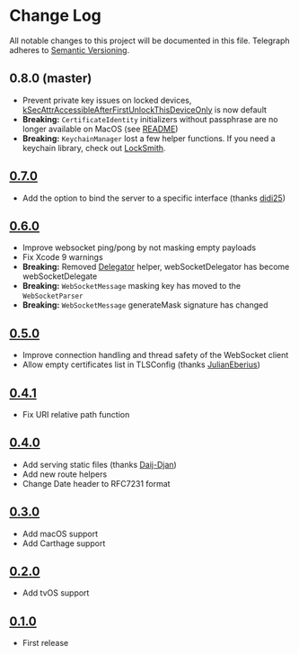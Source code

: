 # Change Log
All notable changes to this project will be documented in this file.
Telegraph adheres to [Semantic Versioning](http://semver.org/).

## 0.8.0 (master)
- Prevent private key issues on locked devices, [kSecAttrAccessibleAfterFirstUnlockThisDeviceOnly](https://developer.apple.com/documentation/security/ksecattraccessibleafterfirstunlockthisdeviceonly) is now default
- **Breaking:** `CertificateIdentity` initializers without passphrase are no longer available on MacOS (see [README](README.md))
- **Breaking:** `KeychainManager` lost a few helper functions. If you need a keychain library, check out [LockSmith](https://github.com/matthewpalmer/Locksmith).

## [0.7.0](https://github.com/Building42/Telegraph/releases/tag/0.7.0)
- Add the option to bind the server to a specific interface (thanks [didi25](https://github.com/didi25))

## [0.6.0](https://github.com/Building42/Telegraph/releases/tag/0.6.0)
- Improve websocket ping/pong by not masking empty payloads
- Fix Xcode 9 warnings
- **Breaking:** Removed [Delegator](https://github.com/Building42/Telegraph/blob/0.5.0/Sources/Helpers/Delegator.swift) helper, webSocketDelegator has become webSocketDelegate
- **Breaking:** `WebSocketMessage` masking key has moved to the `WebSocketParser`
- **Breaking:** `WebSocketMessage` generateMask signature has changed

## [0.5.0](https://github.com/Building42/Telegraph/releases/tag/0.5.0)
- Improve connection handling and thread safety of the WebSocket client
- Allow empty certificates list in TLSConfig (thanks [JulianEberius](https://github.com/JulianEberius))

## [0.4.1](https://github.com/Building42/Telegraph/releases/tag/0.4.1)
- Fix URI relative path function

## [0.4.0](https://github.com/Building42/Telegraph/releases/tag/0.4.0)
- Add serving static files (thanks [Daij-Djan](https://github.com/Daij-Djan))
- Add new route helpers
- Change Date header to RFC7231 format

## [0.3.0](https://github.com/Building42/Telegraph/releases/tag/0.3.0)
- Add macOS support
- Add Carthage support

## [0.2.0](https://github.com/Building42/Telegraph/releases/tag/0.2.0)
- Add tvOS support

## [0.1.0](https://github.com/Building42/Telegraph/releases/tag/0.1.0)
- First release
